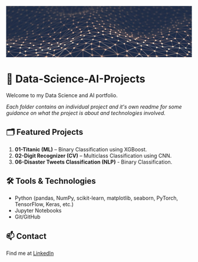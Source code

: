 <div align="center">
     <img src = "https://github.com/Ignaciodibella/Data-Science-AI-Projects/blob/main/img/readmebanner.jpg">
</div>

# 🧠 Data-Science-AI-Projects

Welcome to my Data Science and AI portfolio.

*Each folder contains an individual project and it's own readme for some guidance on what the project is about and technologies involved.*

## 🗂️ Featured Projects
1. **01-Titanic (ML)** – Binary Classification using XGBoost.
2. **02-Digit Recognizer (CV)** – Multiclass Classification using CNN.
3. **06-Disaster Tweets Classification (NLP)** - Binary Classification.

## 🛠️ Tools & Technologies

- Python (pandas, NumPy, scikit-learn, matplotlib, seaborn, PyTorch, TensorFlow, Keras, etc.)
- Jupyter Notebooks
- Git/GitHub

## 📫 Contact

Find me at [LinkedIn](https://www.linkedin.com/in/ignacio-di-bella/)
